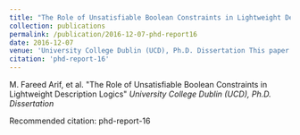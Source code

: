 ```yaml
---
title: "The Role of Unsatisfiable Boolean Constraints in Lightweight Description Logics"
collection: publications
permalink: /publication/2016-12-07-phd-report16
date: 2016-12-07 
venue: 'University College Dublin (UCD), Ph.D. Dissertation This paper is about the number 3. The number 4 is left for future work.'
citation: 'phd-report-16'
---
```

M. Fareed Arif, et al. &quot;The Role of Unsatisfiable Boolean Constraints in Lightweight Description Logics&quot; <i>University College Dublin (UCD), Ph.D. Dissertation</i>

Recommended citation: phd-report-16
